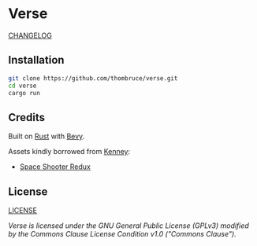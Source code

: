 # Verse

[CHANGELOG](CHANGELOG.md)

## Installation

```sh
git clone https://github.com/thombruce/verse.git
cd verse
cargo run
```

## Credits

Built on [Rust](https://www.rust-lang.org/) with [Bevy](https://bevyengine.org/).

Assets kindly borrowed from [Kenney](https://www.kenney.nl/assets):

- [Space Shooter Redux](https://www.kenney.nl/assets/space-shooter-redux)

## License

[LICENSE](COPYING)

_Verse is licensed under the GNU General Public License (GPLv3) modified by the Commons Clause License Condition v1.0 ("Commons Clause")._
